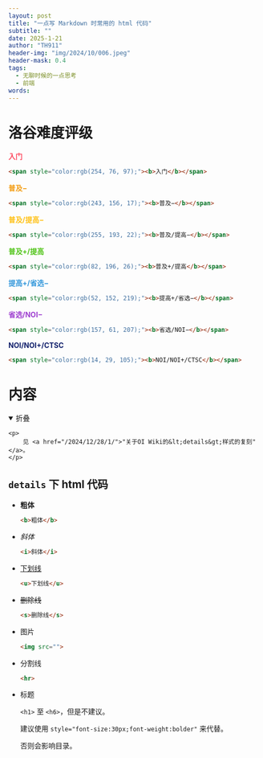 ```yaml
---
layout: post
title: "一点写 Markdown 时常用的 html 代码"
subtitle: ""
date: 2025-1-21
author: "TH911"
header-img: "img/2024/10/006.jpeg"
header-mask: 0.4
tags:
  - 无聊时候的一点思考
  - 前端
words:
---
```


# 洛谷难度评级

<span style="color:rgb(254, 76, 97);"><b>入门</b></span>

```html
<span style="color:rgb(254, 76, 97);"><b>入门</b></span>
```

<span style="color:rgb(243, 156, 17);"><b>普及−</b></span>

```html
<span style="color:rgb(243, 156, 17);"><b>普及−</b></span>
```

<span style="color:rgb(255, 193, 22);"><b>普及/提高−</b></span>

```html
<span style="color:rgb(255, 193, 22);"><b>普及/提高−</b></span>
```

<span style="color:rgb(82, 196, 26);"><b>普及+/提高</b></span>

```html
<span style="color:rgb(82, 196, 26);"><b>普及+/提高</b></span>
```

<span style="color:rgb(52, 152, 219);"><b>提高+/省选−</b></span>

```html
<span style="color:rgb(52, 152, 219);"><b>提高+/省选−</b></span>
```

<span style="color:rgb(157, 61, 207);"><b>省选/NOI−</b></span>

```html
<span style="color:rgb(157, 61, 207);"><b>省选/NOI−</b></span>
```

<span style="color:rgb(14, 29, 105);"><b>NOI/NOI+/CTSC</b></span>

```html
<span style="color:rgb(14, 29, 105);"><b>NOI/NOI+/CTSC</b></span>
```

# 内容

<details class="note" open>
    <summary>折叠</summary>

    <p>
        见 <a href="/2024/12/28/1/">"关于OI Wiki的&lt;details&gt;样式的复刻"</a>。
    </p>
</details>

## `details` 下 html 代码

* **粗体**

  ```html
  <b>粗体</b>
  ```

* *斜体*

  ```html
  <i>斜体</i>
  ```

* <u>下划线</u>

  ```html
  <u>下划线</u>
  ```

* ~~删除线~~

  ```html
  <s>删除线</s>
  ```

* 图片

  ```html
  <img src="">
  ```

* 分割线

  ```html
  <hr>
  ```

* 标题

  `<h1>` 至 `<h6>`，但是不建议。

  建议使用 `style="font-size:30px;font-weight:bolder"` 来代替。

  否则会影响目录。
